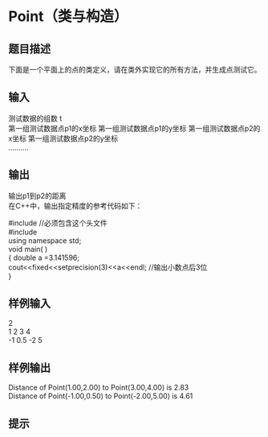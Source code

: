 # Point（类与构造）  
  
## 题目描述  
下面是一个平面上的点的类定义，请在类外实现它的所有方法，并生成点测试它。  
  
  
## 输入  
测试数据的组数 t  
第一组测试数据点p1的x坐标   第一组测试数据点p1的y坐标  第一组测试数据点p2的x坐标   第一组测试数据点p2的y坐标  
..........  
## 输出  
输出p1到p2的距离  
在C++中，输出指定精度的参考代码如下：  
  
#include <iomanip> //必须包含这个头文件  
#include <iostream>  
using namespace std;  
void main( )  
{ double a =3.141596;  
cout<<fixed<<setprecision(3)<<a<<endl;  //输出小数点后3位  
}  
  
  
## 样例输入  
2  
1 2 3 4  
-1 0.5 -2 5  
## 样例输出  
Distance of Point(1.00,2.00) to Point(3.00,4.00) is 2.83  
Distance of Point(-1.00,0.50) to Point(-2.00,5.00) is 4.61  
## 提示  
  
